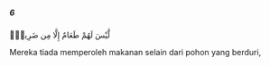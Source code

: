 ##### 6

<span class="ayah">لَّيْسَ لَهُمْ طَعَامٌ إِلَّا مِن ضَرِيعٍۢ</span>

<span class="ayah_translation">Mereka tiada memperoleh makanan selain dari pohon yang berduri,</span>
